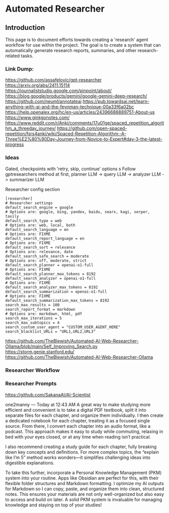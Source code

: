 # Automated Researcher

## Introduction

This page is to document efforts towards creating a 'research' agent workflow for use within the project. The goal is to create a system that can automatically generate research reports, summaries, and other research-related tasks.

### Link Dump:
https://github.com/assafelovic/gpt-researcher
https://arxiv.org/abs/2411.15114
https://journaliststudio.google.com/pinpoint/about/
https://blog.google/products/gemini/google-gemini-deep-research/
https://github.com/neuml/annotateai
https://pub.towardsai.net/learn-anything-with-ai-and-the-feynman-technique-00a33f6a02bc
https://help.openalex.org/hc/en-us/articles/24396686889751-About-us
https://www.ginkgonotes.com/
https://www.reddit.com/r/Anki/comments/17u01ge/spaced_repetition_algorithm_a_threeday_journey/
https://github.com/open-spaced-repetition/fsrs4anki/wiki/Spaced-Repetition-Algorithm:-A-Three%E2%80%90Day-Journey-from-Novice-to-Expert#day-3-the-latest-progress


### Ideas
Gated, checkpoints with 'retry, skip, continue' options
s
Follow gptresearchers method at first, planner LLM -> query LLM -> analyzer LLM -> summarizer LLM



Researcher config section
```
[researcher]
# Researcher settings
default_search_engine = google
# Options are: google, bing, yandex, baidu, searx, kagi, serper, tavily
default_search_type = web
# Options are: web, local, both
default_search_language = en
# Options are: FIXME
default_search_report_language = en
# Options are: FIXME
default_search_sort = relevance
# Options are: relevance, date
default_search_safe_search = moderate
# Options are: off, moderate, strict
default_search_planner = openai-o1-full
# Options are: FIXME
default_search_planner_max_tokens = 8192
default_search_analyzer = openai-o1-full
# Options are: FIXME
default_search_analyzer_max_tokens = 8192
default_search_summarization = openai-o1-full
# Options are: FIXME
default_search_summarization_max_tokens = 8192
search_max_results = 100
search_report_format = markdown
# Options are: markdown, html, pdf
search_max_iterations = 5
search_max_subtopics = 4
search_custom_user_agent = "CUSTOM_USER_AGENT_HERE"
search_blacklist_URLs = "URL1,URL2,URL3"
```


https://github.com/TheBlewish/Automated-AI-Web-Researcher-Ollama/blob/main/Self_Improving_Search.py
https://storm.genie.stanford.edu/
https://github.com/TheBlewish/Automated-AI-Web-Researcher-Ollama



### Researcher Workflow



### Researcher Prompts




https://github.com/SakanaAI/AI-Scientist


one2manny
 — 
Today at 12:43 AM
A great way to make studying more efficient and convenient is to take a digital PDF textbook, split it into separate files for each chapter, and organize them individually. I then create a dedicated notebook for each chapter, treating it as a focused single source. From there, I convert each chapter into an audio format, like a podcast. This approach makes it easy to study while commuting, relaxing in bed with your eyes closed, or at any time when reading isn’t practical.

I also recommend creating a study guide for each chapter, fully breaking down key concepts and definitions. For more complex topics, the “explain like I’m 5” method works wonders—it simplifies challenging ideas into digestible explanations.

To take this further, incorporate a Personal Knowledge Management (PKM) system into your routine. Apps like Obsidian are perfect for this, with their flexible folder structures and Markdown formatting. I optimize my AI outputs for Markdown so I can copy, paste, and organize them into clean, structured notes. This ensures your materials are not only well-organized but also easy to access and build on later. A solid PKM system is invaluable for managing knowledge and staying on top of your studies!

